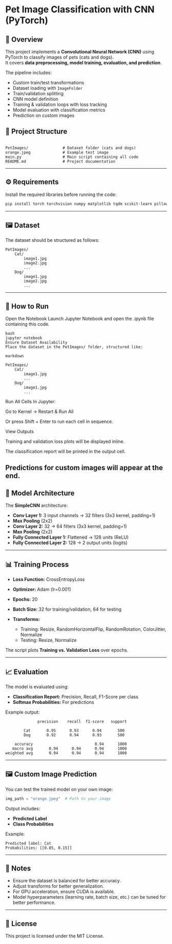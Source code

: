 
# Pet Image Classification with CNN (PyTorch)

## 📌 Overview
This project implements a **Convolutional Neural Network (CNN)** using PyTorch to classify images of pets (cats and dogs).  
It covers **data preprocessing, model training, evaluation, and prediction**.

The pipeline includes:
- Custom train/test transformations
- Dataset loading with `ImageFolder`
- Train/validation splitting
- CNN model definition
- Training & validation loops with loss tracking
- Model evaluation with classification metrics
- Prediction on custom images



## 📂 Project Structure
```

PetImages/               # Dataset folder (cats and dogs)
orange.jpeg              # Example test image
main.py                  # Main script containing all code
README.md                # Project documentation

````

---

## ⚙️ Requirements
Install the required libraries before running the code:

```bash
pip install torch torchvision numpy matplotlib tqdm scikit-learn pillow
````

---

## 🖼 Dataset

The dataset should be structured as follows:

```
PetImages/
    Cat/
        image1.jpg
        image2.jpg
        ...
    Dog/
        image1.jpg
        image2.jpg
        ...
```

---

## 🚀 How to Run

Open the Notebook
Launch Jupyter Notebook and open the .ipynb file containing this code.

```
bash
jupyter notebook
Ensure Dataset Availability
Place the dataset in the PetImages/ folder, structured like:
````

```
markdown

PetImages/
    Cat/
        image1.jpg
        ...
    Dog/
        image1.jpg
        ...
````   


Run All Cells
In Jupyter:

Go to Kernel → Restart & Run All

Or press Shift + Enter to run each cell in sequence.

View Outputs

Training and validation loss plots will be displayed inline.

The classification report will be printed in the output cell.

Predictions for custom images will appear at the end.
---

## 🧠 Model Architecture

The **SimpleCNN** architecture:

* **Conv Layer 1:** 3 input channels → 32 filters (3x3 kernel, padding=1)
* **Max Pooling** (2x2)
* **Conv Layer 2:** 32 → 64 filters (3x3 kernel, padding=1)
* **Max Pooling** (2x2)
* **Fully Connected Layer 1:** Flattened → 128 units (ReLU)
* **Fully Connected Layer 2:** 128 → 2 output units (logits)

---

## 📊 Training Process

* **Loss Function:** CrossEntropyLoss
* **Optimizer:** Adam (lr=0.001)
* **Epochs:** 20
* **Batch Size:** 32 for training/validation, 64 for testing
* **Transforms:**

  * Training: Resize, RandomHorizontalFlip, RandomRotation, ColorJitter, Normalize
  * Testing: Resize, Normalize

The script plots **Training vs. Validation Loss** over epochs.

---

## 📈 Evaluation

The model is evaluated using:

* **Classification Report:** Precision, Recall, F1-Score per class
* **Softmax Probabilities:** For predictions

Example output:

```
              precision    recall  f1-score   support

        Cat       0.95      0.93      0.94       500
        Dog       0.92      0.94      0.93       500

    accuracy                           0.94      1000
   macro avg       0.94      0.94      0.94      1000
weighted avg       0.94      0.94      0.94      1000
```

---

## 🖼 Custom Image Prediction

You can test the trained model on your own image:

```python
img_path = "orange.jpeg"  # Path to your image
```

Output includes:

* **Predicted Label**
* **Class Probabilities**

Example:

```
Predicted label: Cat
Probabilities: [[0.85, 0.15]]
```

---

## 📌 Notes

* Ensure the dataset is balanced for better accuracy.
* Adjust transforms for better generalization.
* For GPU acceleration, ensure CUDA is available.
* Model hyperparameters (learning rate, batch size, etc.) can be tuned for better performance.

---

## 📜 License

This project is licensed under the MIT License.




